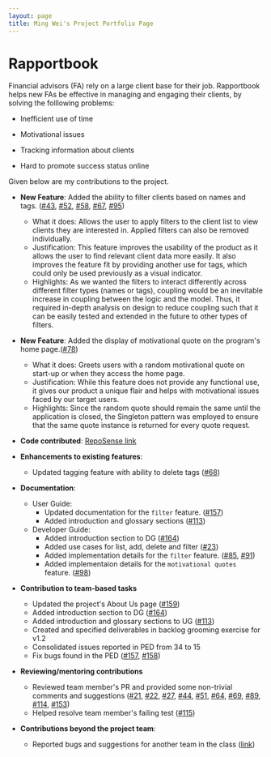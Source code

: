 ```yaml
---
layout: page
title: Ming Wei's Project Portfolio Page
---
```


# Rapportbook

Financial advisors (FA) rely on a large client base for their job. Rapportbook helps new FAs be effective in managing and engaging their clients, by solving the folllowing problems:

- Inefficient use of time

- Motivational issues

- Tracking information about clients

- Hard to promote success status online

Given below are my contributions to the project.

* **New Feature**: Added the ability to filter clients based on names and tags. ([#43](https://github.com/AY2223S1-CS2103T-T13-2/tp/issues/43), [#52](https://github.com/AY2223S1-CS2103T-T13-2/tp/issues/52), [#58](https://github.com/AY2223S1-CS2103T-T13-2/tp/issues/58), [#67](https://github.com/AY2223S1-CS2103T-T13-2/tp/issues/67), [#95](https://github.com/AY2223S1-CS2103T-T13-2/tp/issues/95))

  * What it does: Allows the user to apply filters to the client list to view clients they are interested in. Applied filters can also be removed individually.
  * Justification: This feature improves the usability of the product as it allows the user to find relevant client data more easily. It also improves the feature fit by providing another use for tags, which could only be used previously as a visual indicator.
  * Highlights: As we wanted the filters to interact differently across different filter types (names or tags), coupling would be an inevitable increase in coupling between the logic and the model. Thus, it required in-depth analysis on design to reduce coupling such that it can be easily tested and extended in the future to other types of filters.

* **New Feature**: Added the display of motivational quote on the program's home page.([#78](https://github.com/AY2223S1-CS2103T-T13-2/tp/issues/78))
  * What it does: Greets users with a random motivational quote on start-up or when they access the home page.
  * Justification: While this feature does not provide any functional use, it gives our product a unique flair and helps with motivational issues faced by our target users.
  * Highlights: Since the random quote should remain the same until the application is closed, the Singleton pattern was employed to ensure that the same quote instance is returned for every quote request.

* **Code contributed**: [RepoSense link](https://nus-cs2103-ay2223s1.github.io/tp-dashboard/?search=&sort=groupTitle&sortWithin=title&timeframe=commit&mergegroup=&groupSelect=groupByRepos&breakdown=true&checkedFileTypes=docs~functional-code~test-code~other&since=2022-09-16&tabOpen=true&tabType=authorship&tabAuthor=malwaregarry&tabRepo=AY2223S1-CS2103T-T13-2%2Ftp%5Bmaster%5D&authorshipIsMergeGroup=false&authorshipFileTypes=docs~functional-code~test-code~other&authorshipIsBinaryFileTypeChecked=false&authorshipIsIgnoredFilesChecked=false)

* **Enhancements to existing features**:
  * Updated tagging feature with ability to delete tags ([#68](https://github.com/AY2223S1-CS2103T-T13-2/tp/pulls/68))

* **Documentation**:
  * User Guide:
    * Updated documentation for the `filter` feature. ([#157](https://github.com/AY2223S1-CS2103T-T13-2/tp/pulls/157))
    * Added introduction and glossary sections ([#113](https://github.com/AY2223S1-CS2103T-T13-2/tp/pulls/113))
  * Developer Guide:
    * Added introduction section to DG ([#164](https://github.com/AY2223S1-CS2103T-T13-2/tp/pulls/164))
    * Added use cases for list, add, delete and filter ([#23](https://github.com/AY2223S1-CS2103T-T13-2/tp/pulls/23))
    * Added implementation details for the `filter` feature. ([#85](https://github.com/AY2223S1-CS2103T-T13-2/tp/pulls/85), [#91](https://github.com/AY2223S1-CS2103T-T13-2/tp/pulls/91))
    * Added implementaion details for the `motivational quotes` feature. ([#98](https://github.com/AY2223S1-CS2103T-T13-2/tp/pulls/98))

* **Contribution to team-based tasks**
  * Updated the project's About Us page ([#159](https://github.com/AY2223S1-CS2103T-T13-2/tp/pulls/159))
  * Added introduction section to DG ([#164](https://github.com/AY2223S1-CS2103T-T13-2/tp/pulls/164))
  * Added introduction and glossary sections to UG ([#113](https://github.com/AY2223S1-CS2103T-T13-2/tp/pulls/113))
  * Created and specified deliverables in backlog grooming exercise for v1.2
  * Consolidated issues reported in PED from 34 to 15
  * Fix bugs found in the PED ([#157](https://github.com/AY2223S1-CS2103T-T13-2/tp/pulls/157), [#158](https://github.com/AY2223S1-CS2103T-T13-2/tp/pulls/158))

* **Reviewing/mentoring contributions**
  * Reviewed team member's PR and provided some non-trivial comments and suggestions ([#21](https://github.com/AY2223S1-CS2103T-T13-2/tp/pulls/21), [#22](https://github.com/AY2223S1-CS2103T-T13-2/tp/pulls/22), [#27](https://github.com/AY2223S1-CS2103T-T13-2/tp/pulls/27), [#44](https://github.com/AY2223S1-CS2103T-T13-2/tp/pulls/44), [#51](https://github.com/AY2223S1-CS2103T-T13-2/tp/pulls/51), [#64](https://github.com/AY2223S1-CS2103T-T13-2/tp/pull/64), [#69](https://github.com/AY2223S1-CS2103T-T13-2/tp/pull/69), [#89](https://github.com/AY2223S1-CS2103T-T13-2/tp/pulls/89), [#114](https://github.com/AY2223S1-CS2103T-T13-2/tp/pull/114), [#153](https://github.com/AY2223S1-CS2103T-T13-2/tp/pull/153))
  * Helped resolve team member's failing test ([#115](https://github.com/AY2223S1-CS2103T-T13-2/tp/pull/115))

* **Contributions beyond the project team**:
  * Reported bugs and suggestions for another team in the class ([link](https://github.com/malwaregarry/ped/issues))

